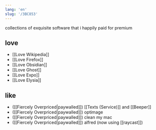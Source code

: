 ```yaml
---
lang: 'en'
slug: '/3BC853'
---
```


collections of exquisite software that i happily paid for premium

## love

- [[Love Wikipedia]]
- [[Love Firefox]]
- [[Love Obsidian]]
- [[Love Ghost]]
- [[Love Expo]]
- [[Love Elysia]]

## like

- ([[Fiercely Overpriced|paywalled]]) [[Texts (Service)]] and [[Beeper]]
- ([[Fiercely Overpriced|paywalled]]) optimage
- ([[Fiercely Overpriced|paywalled]]) clean my mac
- ([[Fiercely Overpriced|paywalled]]) alfred (now using [[raycast]])
